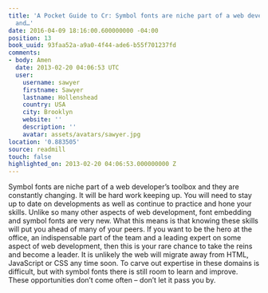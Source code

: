 ```yaml
---
title: 'A Pocket Guide to Cr: Symbol fonts are niche part of a web developer’s toolbox
  and…'
date: 2016-04-09 18:16:00.600000000 -04:00
position: 13
book_uuid: 93faa52a-a9a0-4f44-ade6-b55f701237fd
comments:
- body: Amen
  date: 2013-02-20 04:06:53 UTC
  user:
    username: sawyer
    firstname: Sawyer
    lastname: Hollenshead
    country: USA
    city: Brooklyn
    website: ''
    description: ''
    avatar: assets/avatars/sawyer.jpg
location: '0.883505'
source: readmill
touch: false
highlighted_on: 2013-02-20 04:06:53.000000000 Z
---
```


Symbol fonts are niche part of a web developer’s toolbox and they are constantly changing. It will be hard work keeping up. You will need to stay up to date on developments as well as continue to practice and hone your skills. Unlike so many other aspects of web development, font embedding and symbol fonts are very new. What this means is that knowing these skills will put you ahead of many of your peers. If you want to be the hero at the office, an indispensable part of the team and a leading expert on some aspect of web development, then this is your rare chance to take the reins and become a leader. It is unlikely the web will migrate away from HTML, JavaScript or CSS any time soon. To carve out expertise in these domains is difficult, but with symbol fonts there is still room to learn and improve. These opportunities don’t come often – don’t let it pass you by.